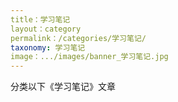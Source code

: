 ```yaml
---
title：学习笔记
layout：category
permalink：/categories/学习笔记/
taxonomy: 学习笔记
image：.../images/banner_学习笔记.jpg
---
```

分类以下《学习笔记》文章
